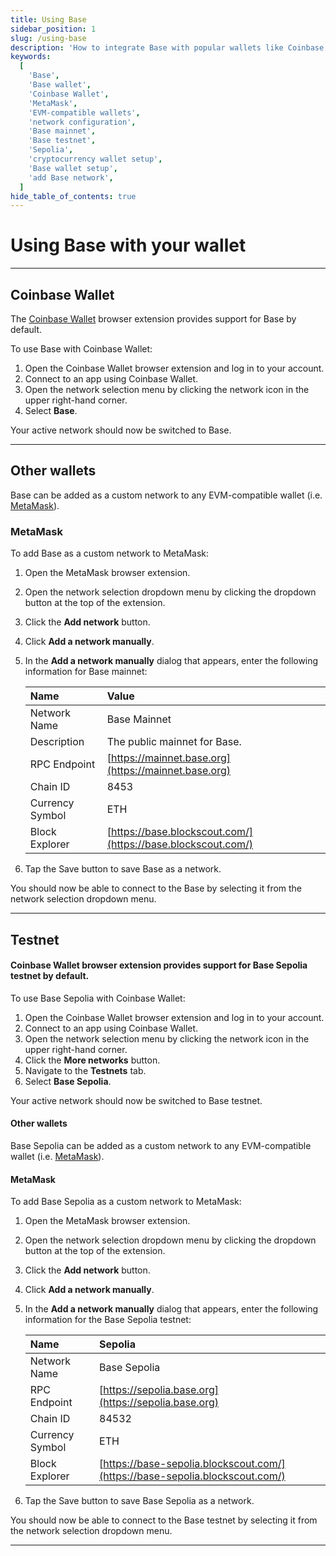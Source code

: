 ```yaml
---
title: Using Base
sidebar_position: 1
slug: /using-base
description: 'How to integrate Base with popular wallets like Coinbase Wallet and MetaMask, covering both mainnet and testnet configurations.'
keywords:
  [
    'Base',
    'Base wallet',
    'Coinbase Wallet',
    'MetaMask',
    'EVM-compatible wallets',
    'network configuration',
    'Base mainnet',
    'Base testnet',
    'Sepolia',
    'cryptocurrency wallet setup',
    'Base wallet setup',
    'add Base network',
  ]
hide_table_of_contents: true
---
```


# Using Base with your wallet

---

## Coinbase Wallet

The [Coinbase Wallet](https://chrome.google.com/webstore/detail/coinbase-wallet-extension/hnfanknocfeofbddgcijnmhnfnkdnaad?hl=en) browser extension provides support for Base by default.

To use Base with Coinbase Wallet:

1. Open the Coinbase Wallet browser extension and log in to your account.
2. Connect to an app using Coinbase Wallet.
3. Open the network selection menu by clicking the network icon in the upper right-hand corner.
4. Select **Base**.

Your active network should now be switched to Base.

---

## Other wallets

Base can be added as a custom network to any EVM-compatible wallet (i.e. [MetaMask](https://chrome.google.com/webstore/detail/metamask/nkbihfbeogaeaoehlefnkodbefgpgknn)).

### MetaMask

To add Base as a custom network to MetaMask:

1. Open the MetaMask browser extension.
2. Open the network selection dropdown menu by clicking the dropdown button at the top of the extension.
3. Click the **Add network** button.
4. Click **Add a network manually**.
5. In the **Add a network manually** dialog that appears, enter the following information for Base mainnet:

   | Name            | Value                                                        |
   | :-------------- | :----------------------------------------------------------- |
   | Network Name    | Base Mainnet                                                 |
   | Description     | The public mainnet for Base.                                 |
   | RPC Endpoint    | [https://mainnet.base.org](https://mainnet.base.org)         |
   | Chain ID        | 8453                                                         |
   | Currency Symbol | ETH                                                          |
   | Block Explorer  | [https://base.blockscout.com/](https://base.blockscout.com/) |

6. Tap the Save button to save Base as a network.

You should now be able to connect to the Base by selecting it from the network selection dropdown menu.

---

## Testnet

#### Coinbase Wallet browser extension provides support for Base Sepolia testnet by default.

To use Base Sepolia with Coinbase Wallet:

1. Open the Coinbase Wallet browser extension and log in to your account.
2. Connect to an app using Coinbase Wallet.
3. Open the network selection menu by clicking the network icon in the upper right-hand corner.
4. Click the **More networks** button.
5. Navigate to the **Testnets** tab.
6. Select **Base Sepolia**.

Your active network should now be switched to Base testnet.

#### Other wallets

Base Sepolia can be added as a custom network to any EVM-compatible wallet (i.e. [MetaMask](https://chrome.google.com/webstore/detail/metamask/nkbihfbeogaeaoehlefnkodbefgpgknn)).

#### MetaMask

To add Base Sepolia as a custom network to MetaMask:

1. Open the MetaMask browser extension.
2. Open the network selection dropdown menu by clicking the dropdown button at the top of the extension.
3. Click the **Add network** button.
4. Click **Add a network manually**.
5. In the **Add a network manually** dialog that appears, enter the following information for the Base Sepolia testnet:

   | Name            | Sepolia                                                                      |
   | :-------------- | :--------------------------------------------------------------------------- |
   | Network Name    | Base Sepolia                                                                 |
   | RPC Endpoint    | [https://sepolia.base.org](https://sepolia.base.org)                         |
   | Chain ID        | 84532                                                                        |
   | Currency Symbol | ETH                                                                          |
   | Block Explorer  | [https://base-sepolia.blockscout.com/](https://base-sepolia.blockscout.com/) |

6. Tap the Save button to save Base Sepolia as a network.

You should now be able to connect to the Base testnet by selecting it from the network selection dropdown menu.

---

